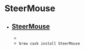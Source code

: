# SteerMouse
- [SteerMouse](https://plentycom.jp/en/steermouse/)
  -  
  - 
  - `brew cask install SteerMouse`
